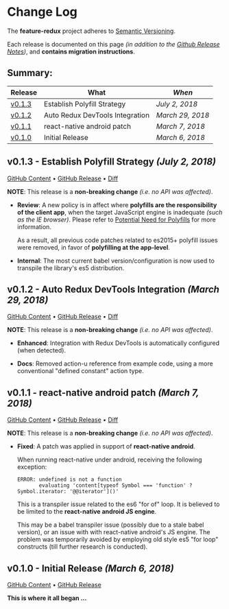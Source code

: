 # Change Log

The **feature-redux** project adheres to [Semantic
Versioning](http://semver.org/).

Each release is documented on this page *(in addition to the [Github
Release Notes](https://github.com/KevinAst/feature-redux/releases))*,
and **contains migration instructions**.

## Summary:

Release  | What                                            | *When*
---------|-------------------------------------------------|------------------
[v0.1.3] | Establish Polyfill Strategy                     | *July 2, 2018*
[v0.1.2] | Auto Redux DevTools Integration                 | *March 29, 2018*
[v0.1.1] | react-native android patch                      | *March 7, 2018*
[v0.1.0] | Initial Release                                 | *March 6, 2018*


[v0.1.3]: #v013---establish-polyfill-strategy-july-2-2018
[v0.1.2]: #v012---auto-redux-devtools-integration-march-29-2018
[v0.1.1]: #v011---react-native-android-patch-march-7-2018
[v0.1.0]: #v010---initial-release-march-6-2018



<!-- UNRELEASED **************************************************************************

TEMPLATE: 
## vn.n.n - DESC *(DATE ?, 2018)*

[GitHub Content](https://github.com/KevinAst/feature-redux/tree/vn.n.n)
&bull;
[GitHub Release](https://github.com/KevinAst/feature-redux/releases/tag/vn.n.n)
&bull;
[Diff](see below)

RUNNING CONTENT (pop out as needed) ... 

- adorn bullets with following bolded prefix
  **Added**:      ... for new features
  **Changed**:    ... for changes in existing functionality
  **Deprecated**: ... for soon-to-be removed features
  **Removed**:    ... for now removed features
  **Fixed**:      ... for any bug fixes
  **Enhanced**:   ... for enhancements
  **Security**:   ... in case of vulnerabilities
  **Docs**:       ... changes in documentation
  **Review**:     ... requires review
  **Internal**:   ... internal change NOT affecting user/client

UNRELEASED ******************************************************************************** -->



<!-- *** RELEASE *************************************************************** -->

## v0.1.3 - Establish Polyfill Strategy *(July 2, 2018)*

[GitHub Content](https://github.com/KevinAst/feature-redux/tree/v0.1.3)
&bull;
[GitHub Release](https://github.com/KevinAst/feature-redux/releases/tag/v0.1.3)
&bull;
[Diff](https://github.com/KevinAst/feature-redux/compare/v0.1.2...v0.1.3)

**NOTE**: This release is a **non-breaking change** _(i.e. no API was affected)_.

- **Review**: A new policy is in affect where **polyfills are the
  responsibility of the client app**, when the target JavaScript
  engine is inadequate _(such as the IE browser)_.  Please refer to
  [Potential Need for
  Polyfills](./README.md#potential-need-for-polyfills) for more
  information.

  As a result, all previous code patches related to es2015+ polyfill
  issues were removed, in favor of **polyfilling at the app-level**.

- **Internal**: The most current babel version/configuration is now
  used to transpile the library's es5 distribution.


<!-- *** RELEASE *************************************************************** -->

## v0.1.2 - Auto Redux DevTools Integration *(March 29, 2018)*

[GitHub Content](https://github.com/KevinAst/feature-redux/tree/v0.1.2)
&bull;
[GitHub Release](https://github.com/KevinAst/feature-redux/releases/tag/v0.1.2)
&bull;
[Diff](https://github.com/KevinAst/feature-redux/compare/v0.1.1...v0.1.2)

**NOTE**: This release is a **non-breaking change** _(i.e. no API was affected)_.

- **Enhanced**: Integration with Redux DevTools is automatically
  configured (when detected).

- **Docs**: Removed action-u reference from example code, using a more
  conventional "defined constant" action type.


<!-- *** RELEASE *************************************************************** -->

## v0.1.1 - react-native android patch *(March 7, 2018)*

[GitHub Content](https://github.com/KevinAst/feature-redux/tree/v0.1.1)
&bull;
[GitHub Release](https://github.com/KevinAst/feature-redux/releases/tag/v0.1.1)
&bull;
[Diff](https://github.com/KevinAst/feature-redux/compare/v0.1.0...v0.1.1?short_path=4ac32a7#diff-4ac32a78649ca5bdd8e0ba38b7006a1e)

**NOTE**: This release is a **non-breaking change** _(i.e. no API was affected)_.

- **Fixed**: A patch was applied in support of **react-native android**.

  When running react-native under android, receiving the following
  exception:

  ```
  ERROR: undefined is not a function
         evaluating 'content[typeof Symbol === 'function' ? Symbol.iterator: '@@iterator']()'
  ```

  This is a transpiler issue related to the es6 "for of" loop.  It is
  believed to be limited to the **react-native android JS engine**.

  This may be a babel transpiler issue (possibly due to a stale babel
  version), or an issue with with react-native android's JS engine.
  The problem was temporarily avoided by employing old style es5 "for
  loop" constructs (till further research is conducted).







<!-- *** RELEASE *************************************************************** -->

## v0.1.0 - Initial Release *(March 6, 2018)*
[GitHub Content](https://github.com/KevinAst/feature-redux/tree/v0.1.0)
&bull;
[GitHub Release](https://github.com/KevinAst/feature-redux/releases/tag/v0.1.0)

**This is where it all began ...**

